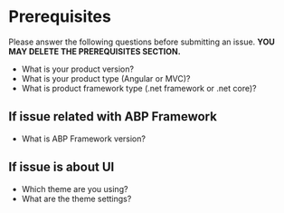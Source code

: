 # Prerequisites

Please answer the following questions before submitting an issue. **YOU MAY DELETE THE PREREQUISITES SECTION.**

- What is your product version?
- What is your product type (Angular or MVC)?
- What is product framework type (.net framework or .net core)?

## If issue related with ABP Framework

- What is ABP Framework version?

## If issue is about UI

- Which theme are you using?
- What are the theme settings?
